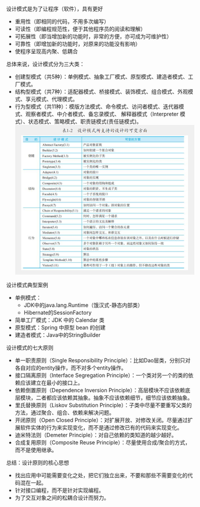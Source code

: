 设计模式是为了让程序（软件），具有更好
- 重用性（即相同的代码，不用多次编写）
- 可读性（即编程规范性，便于其他程序员的阅读和理解）
- 可拓展性（即当增加新的功能时，非常的方便，亦可成为可维护性）
- 可靠性（即增加新的功能时，对原来的功能没有影响）
- 使程序呈现高内聚、低耦合

总体来说，设计模式分为三大类：
- 创建型模式（共5种）：单例模式、抽象工厂模式、原型模式、建造者模式、工厂模式。
- 结构型模式（共7种）：适配器模式、桥接模式、装饰模式、组合模式、外观模式、享元模式、代理模式。
- 行为型模式（共11种）：模版方法模式、命令模式、访问者模式、迭代器模式、观察者模式、中介者模式、备忘录模式、 解释器模式（Interpreter 模式）、状态模式、策略模式、职责链模式(责任链模式)。
![avatar](image/设计模式所支持的设计可变方面.png)

设计模式典型案例
- 单例模式：
    - JDK中的java.lang.Runtime（饿汉式-静态内部类）
    - Hibernate的SessionFactory
- 简单工厂模式：JDK 中的 Calendar 类
- 原型模式：Spring 中原型 bean 的创建
- 建造者模式：Java中的StringBuilder

设计模式的七大原则
- 单一职责原则（Single Responsibility Principle）：比如Dao层类，分别只对各自对应的entity操作，而不对多个entity操作。
- 接口隔离原则（Interface Segregation Principle）：一个类对另一个的类的依赖应该建立在最小的接口上。
- 依赖倒置原则（Dependence Inversion Principle）：高层模块不应该依赖底层模块，二者都应该依赖其抽象。抽象不应该依赖细节，细节应该依赖抽象。
- 里氏替换原则（Liskov Substitution Principle）：子类中尽量不要重写父类的方法，通过聚合、组合、依赖来解决问题。
- 开闭原则（Open Closed Principle）：对扩展开放、对修改关闭。尽量通过扩展软件实体的行为来实现变化，而不是通过修改已有的代码来实现变化。
- 迪米特法则（Demeter Principle）：对自己依赖的类知道的越少越好。
- 合成复用原则（Composite Reuse Principle）：尽量使用合成/聚合的方式， 而不是使用继承。  

总结：设计原则的核心思想
- 找出应用中可能需要变化之处，把它们独立出来，不要和那些不需要变化的代码混在一起。
- 针对接口编程，而不是针对实现编程。
- 为了交互对象之间的松耦合设计而努力。
  
